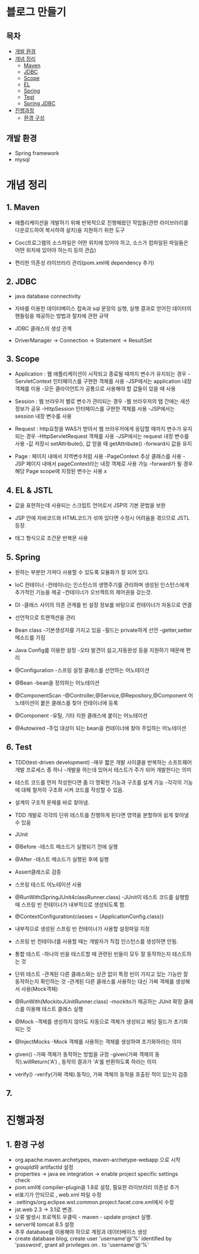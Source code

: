# 블로그 만들기

## 목차

* [개발 환경](#개발-환경)
* [개념 정리](#개념-정리)
  * [Maven](#1-Maven)
  * [JDBC](#2-JDBC)
  * [Scope](#3-Scope)
  * [EL](#4-EL-&-JSTL)
  * [Spring](#5-Spring)
  * [Test](#6-Test)
  * [Spring JDBC](#7-Spring-JDBC)
* [진행과정](#진행과정)
  * [환경 구성](#1-환경-구성)

## 개발 환경

* Spring framework
* mysql

# 개념 정리

## 1. Maven

* 애플리케이션을 개발하기 위해 반복적으로 진행해왔던 작업들(관련 라이브러리를 다운로드하여 복사하여 설치)을 지원하기 위한 도구
* Coc(프로그램의 소스파일은 어떤 위치에 있어야 하고, 소스가 컴파일된 파일들은 어떤 위치에 있어야 하는지 등의 관습)

* 편리한 의존성 라이브러리 관리(pom.xml에 dependency 추가)

## 2. JDBC

* java database connectivity
* 자바를 이용한 데이터베이스 접속과 sql 문장의 실행, 실행 결과로 얻어진 데이터의 핸들링을 제공하는 방법과 절차에 관한 규약

* JDBC 클래스의 생성 관계
* DriverManager -> Connection -> Statement -> ResultSet

## 3. Scope

* Application : 웹 애플리케이션이 시작되고 종료될 때까지 변수가 유지되는 경우
  -ServletContext 인터페이스를 구현한 객체를 사용
  -JSP에서는 application 내장 객체를 이용
  -모든 클라이언트가 공통으로 사용해야 할 값들이 있을 때 사용
* Session : 웹 브라우저 별로 변수가 관리되는 경우
  -웹 브라우저의 탭 간에는 세션정보가 공유
  -HttpSession 인터페이스를 구현한 객체를 사용
  -JSP에서는 session 내장 변수를 사용
  
* Request : http요청을 WAS가 받아서 웹 브라우저에게 응답할 때까지 변수가 유지되는 경우
  -HttpServletRequest 객체를 사용
  -JSP에서는 request 내장 변수를 사용
  -값 저장시 setAttribute(), 값 얻을 때 getAttribute()
  -forward시 값을 유지
  
* Page : 페이지 내에서 지역변수처럼 사용
  -PageContext 추상 클래스를 사용
  -JSP 페이지 내에서 pageContext라는 내장 객체로 사용 가능
  -forward가 될 경우 해당 Page scope에 지정된 변수는 사용 x
  
## 4. EL & JSTL

* 값을 표현하는데 사용되는 스크립트 언어로서 JSP의 기본 문법을 보완

* JSP 안에 자바코드와 HTML코드가 섞여 있다면 수정시 어려움을 겪으므로 JSTL 등장.
* 태그 형식으로 조건문 반복문 사용 

## 5. Spring

* 원하는 부분만 가져다 사용할 수 있도록 모듈화가 잘 되어 있다.
* IoC 컨테이너
 -컨테이너는 인스턴스의 생명주기를 관리하며 생성된 인스턴스에게 추가적인 기능을 제공
 -컨테이너가 오브젝트의 제어권을 갖는것.
* DI
 -클래스 사이의 의존 관계를 빈 설정 정보를 바탕으로 컨테이너가 자동으로 연결
* 선언적으로 트랜잭션을 관리

* Bean class
 -기본생성자를 가지고 있음
 -필드는 private하게 선언
 -getter,setter 메소드를 가짐

* Java Config를 이용한 설정
 -오타 발견이 쉽고,자동완성 등을 지원하기 때문에 편리
* @Configuration
 -스프링 설정 클래스를 선언하는 어노테이션
* @Bean
 -bean을 정의하는 어노테이션
* @ComponentScan
 -@Controller,@Service,@Repository,@Component 어노테이션이 붙은 클래스를 찾아 컨테이너에 등록
* @Component
 -유틸, 기타 지원 클래스에 붙이는 어노테이션
* @Autowired
 -주입 대상이 되는 bean을 컨테이너에 찾아 주입하는 어노테이션
 
## 6. Test

* TDD(test-driven development)
 -매우 짧은 개발 사이클을 반복하는 소프트웨어 개발 프로세스 중 하나
 -개발을 하는데 있어서 테스트가 주가 되어 개발한다는 의미
* 테스트 코드를 먼저 작성한다면 좀 더 명확한 기능과 구조를 설계 가능
 -각각의 기능에 대해 철저히 구조화 시켜 코드를 작성할 수 있음.
* 설계의 구조적 문제를 바로 찾아냄.
* TDD 개발로 각각의 단위 테스트를 진행하게 된다면 영역을 분할하여 쉽게 찾아낼 수 있음

* JUnit
* @Before
 -테스트 메소드가 실행되기 전에 실행
* @After
 -테스트 메소드가 실행된 후에 실행
* Assert클래스로 검증

* 스프링 테스트 어노테이션 사용
* @RunWith(SpringJUnit4classRunner.class)
 -JUnit이 테스트 코드를 실행할 때 스프링 빈 컨테이너가 내부적으로 생성되도록 함.
* @ContextConfiguration(classes = {ApplicationConfig.class})
 - 내부적으로 생성된 스프링 빈 컨테이너가 사용할 설정파일 지정
* 스프링 빈 컨테이너를 사용할 때는 개발자가 직접 인스턴스를 생성하면 안됨.

* 통합 테스트
 -하나의 빈을 테스트할 때 관련된 빈들이 모두 잘 동작하는지 테스트하는 것
* 단위 테스트
 -관계된 다른 클래스와는 상관 없이 특정 빈이 가지고 있는 기능만 잘 동작하는지 확인하는 것
 -관계된 다른 클래스를 사용하는 대신 가짜 객체를 생성해서 사용(Mock객체)
* @RunWith(MockitoJUnitRunner.class)
 -mockito가 제공하는 JUnit 확장 클래스를 이용해 테스트 클래스 실행
* @Mock
 -객체를 생성하지 않아도 자동으로 객체가 생성되고 해당 필드가 초기화 되는 것
* @InjectMocks
 -Mock 객체를 사용하는 객체를 생성하여 초기화하라는 의미
* given()
 -가짜 객체가 동작하는 방법을 규정
 -given(가짜 객체의 동작).willReturn('A') , 동작의 결과가 'A'를 반환하도록 하라는 의미
* verify()
 -verify(가짜 객체).동작(), 가짜 객체의 동작을 호출된 적이 있는지 검증
 
## 7.  
 
# 진행과정 

## 1. 환경 구성

* org.apache.maven.archetypes,  maven-archetype-webapp 으로 시작
* groupId와 artifactId 설정
* properties -> java ee integration -> enable project specific settings check
* pom.xml에 compiler-plugin을 1.8로 설정, 필요한 라이브러리 의존성 추가
* el표기가 안되므로 , web.xml 파일 수정
* .settings/org.eclipse.wst.common.project.facet.core.xml에서 수정
* jst.web 2.3 -> 3.1로 변경.
* 오류 발생시 프로젝트 우클릭 - maven - update project 실행.
* server에 tomcat 8.5 설정
* 추후 database를 이용해야 하므로 계정과 데이터베이스 생성
* create database blog, create user 'username'@'%' identified by 'password', grant all privileges on *.* to 'username'@'%'
